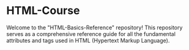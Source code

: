 # HTML-Course
Welcome to the "HTML-Basics-Reference" repository! This repository serves as a comprehensive reference guide for all the fundamental attributes and tags used in HTML (Hypertext Markup Language).
